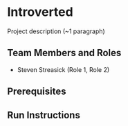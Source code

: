 # Introverted

Project description (~1 paragraph)

## Team Members and Roles

* Steven Streasick (Role 1, Role 2)

## Prerequisites

## Run Instructions
